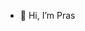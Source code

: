 - 👋 Hi, I’m Pras

<!---
prasrvenkat/prasrvenkat is a ✨ special ✨ repository because its `README.md` (this file) appears on your GitHub profile.
You can click the Preview link to take a look at your changes.
--->
